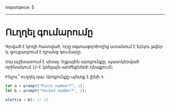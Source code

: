 importance: 5

---

# Ուղղել գումարումը

Գրված է կոդի հատված, որը օգտագործողից ստանում է երկու թվեր և ցուցադրում է դրանց գումարը։

Սա աշխատում է սխալ։ Ելքային արդյունքը, պատկերված օրինակում `12`-է (լռելայն արժեքների դեպքում)։

Ինչու՞ ուղղել դա։ Արդյունքը պետք է լինի `3`.

```js run
let a = prompt("First number?", 1);
let b = prompt("Second number?", 2);

alert(a + b); // 12
```
